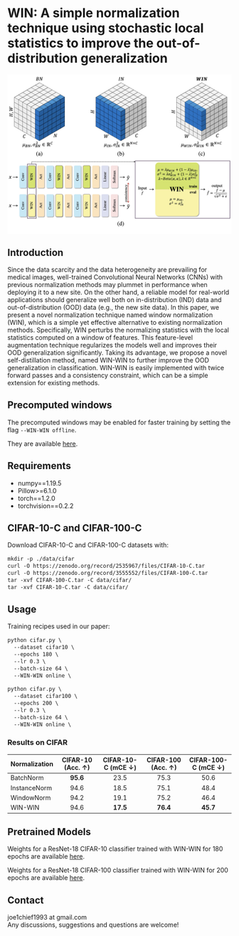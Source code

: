 # WIN: A simple normalization technique  using stochastic local statistics to improve the out-of-distribution generalization


<img align="center" src="assets/WIN-WIN.jpg" width="750">

## Introduction

Since the data scarcity and the data heterogeneity are prevailing for medical images, well-trained Convolutional Neural Networks (CNNs) with previous normalization methods may plummet in performance when deploying it to a new site. On the other hand, a reliable model for real-world applications should generalize well both on in-distribution (IND) data and out-of-distribution (OOD) data (e.g., the new site data). In this paper, we present a novel normalization technique named window normalization (WIN), which is a simple yet effective alternative to existing normalization methods. Specifically, WIN perturbs the normalizing statistics with the local statistics computed on a window of features. This feature-level augmentation technique regularizes the models well and improves their OOD generalization significantly. Taking its advantage, we propose a novel self-distillation method, named WIN-WIN to further improve the OOD generalization in classification. WIN-WIN is easily implemented with twice forward passes and a consistency constraint, which can be a simple extension for existing methods.

<!--Read the paper [here](https://arxiv.org/pdf/2112.05135.pdf).-->

## Precomputed windows 
The precomputed windows may be enabled for faster training by setting the flag `--WIN-WIN offline`.

They are available [here](https://drive.google.com/file/d/1s2eI1jeJoWDxh7QAfSADs_5FvYTStH06/view?usp=sharing).

## Requirements

*   numpy==1.19.5
*   Pillow>=6.1.0
*   torch==1.2.0
*   torchvision==0.2.2


## CIFAR-10-C and CIFAR-100-C
Download CIFAR-10-C and CIFAR-100-C datasets with:
```
mkdir -p ./data/cifar
curl -O https://zenodo.org/record/2535967/files/CIFAR-10-C.tar
curl -O https://zenodo.org/record/3555552/files/CIFAR-100-C.tar
tar -xvf CIFAR-100-C.tar -C data/cifar/
tar -xvf CIFAR-10-C.tar -C data/cifar/
```

## Usage

Training recipes used in our paper:
  ```
  python cifar.py \
    --dataset cifar10 \
    --epochs 180 \
    --lr 0.3 \
    --batch-size 64 \
    --WIN-WIN online \
  ```

  ```
  python cifar.py \
    --dataset cifar100 \
    --epochs 200 \
    --lr 0.3 \
    --batch-size 64 \
    --WIN-WIN online \
  ```

### Results on CIFAR

Normalization | CIFAR-10 (Acc. $\uparrow$) | CIFAR-10-C (mCE $\downarrow$) | CIFAR-100 (Acc. $\uparrow$)  | CIFAR-100-C (mCE $\downarrow$)
-------|:-------:|:--------:|:--------:|:--------:|
BatchNorm    |**95.6** |23.5     |75.3     |50.6
InstanceNorm |94.6     |18.5     |75.1     |48.4
WindowNorm   |94.2     |19.1     |75.2     |46.4
WIN-WIN      |94.6     |**17.5** |**76.4** |**45.7**

## Pretrained Models
Weights for a ResNet-18 CIFAR-10 classifier trained with WIN-WIN for 180 epochs are available
[here](https://drive.google.com/file/d/1ssTOHAybx5D09yOzFZiAEwjP4MfVEFkS/view?usp=sharing).

Weights for a ResNet-18 CIFAR-100 classifier trained with WIN-WIN for 200 epochs are available
[here](https://drive.google.com/file/d/1-4IZ9TI4w65tUZkJjUUQ3BjRQS2Z07R0/view?usp=sharing).

## Contact
joe1chief1993 at gmail.com   
Any discussions, suggestions and questions are welcome!
